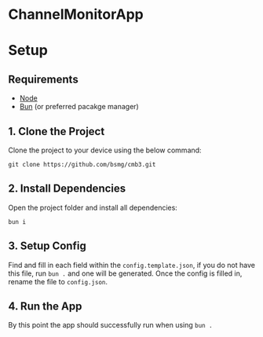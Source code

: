 # ChannelMonitorApp

# Setup

## Requirements
- [Node](https://nodejs.org/en)
- [Bun](https://bun.sh) (or preferred pacakge manager)

## 1. Clone the Project
Clone the project to your device using the below command:
```
git clone https://github.com/bsmg/cmb3.git
```

## 2. Install Dependencies
Open the project folder and install all dependencies:
```
bun i
```

## 3. Setup Config
Find and fill in each field within the `config.template.json`, if you do not have this file, run `bun .` and one will be generated. Once the config is filled in, rename the file to `config.json`.

## 4. Run the App
By this point the app should successfully run when using `bun .`